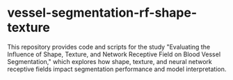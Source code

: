 # vessel-segmentation-rf-shape-texture
This repository provides code and scripts for the study "Evaluating the Influence of Shape, Texture, and Network Receptive Field on Blood Vessel Segmentation," which explores how shape, texture, and neural network receptive fields impact segmentation performance and model interpretation.
